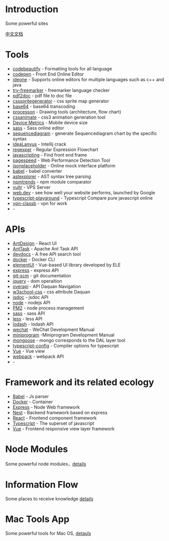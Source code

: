# Introduction
Some powerful sites

[中文文档](./readme_zh.md)

# Tools

- [codebeautify](https://codebeautify.org/) - Formatiing tools for all language
- [codepen](https://codepen.io/) - Front End Online Editor
- [ideone](https://ideone.com/) - Supports online editors for multiple languages ​​such as c++ and java
- [try-freemarker](https://try.freemarker.apache.org/) - freemarker language checker
- [pdf2doc](https://pdf2doc.com/) - pdf file to doc file
- [cssspritegenerator](https://spritegen.website-performance.org/) - css sprite map generator
- [base64](http://tool.oschina.net/encrypt?type=3) - base64 transcoding
- [processon](https://www.processon.com/) - Drawing tools (architecture, flow chart)
- [cssanimate](http://cssanimate.com/) - css3 animation generation tool
- [Device Metrics](https://material.io/tools/devices/) - Mobile device size
- [sass](https://www.sassmeister.com/) - Sass online editor
- [sequencediagram](https://sequencediagram.org/index.html?initialData=FABwhgTgLglgxjcA7KACAgqSsHLQIS2nkTBVQGEidTyARYdAWgD58AuGJAMwHtgwcWADcwUAKapC+VhU49+gkWMlUKrFnXl8BQmKImoG+ADxMmcrjoAm4pfpWVGZphyv9b9g5OlmtcMAAbQIAjQQBrYE89byNdZUNCdBMXNwUouxjHQnBiXDICahI8OK9HY1Ytd3iHRIyyiTBuCQgpYDpK7UUswwYAZ3A4cXqeyTogA) - generate Sequencediagram chart by the specific syntax
- [ideaLanyus](http://idea.lanyus.com/) - Intellij crack
- [regexper](https://regexper.com/) - Regular Expression Flowchart
- [javascripting](https://www.javascripting.com/) - Find front end frame
- [pagespeed](https://developers.google.com/speed/pagespeed/insights/) - Web Performance Detection Tool
- [jsonplaceholder](https://jsonplaceholder.typicode.com/) - Online mock interface platform
- [babel](https://babeljs.io/repl) - babel converter
- [astexplorer](https://astexplorer.net/) - AST syntax tree parsing
- [npmtrends](https://www.npmtrends.com/) - npm module comparator
- [vultr](https://www.vultr.com/) - VPS Server
- [web.dev](https://web.dev/measure) - see how well your website performs, launched by Google
- [typescript-playground](https://www.typescriptlang.org/play/index.html) - Typescript Compare pure javascript online
- [vpn-classb](http://cloud.netease.com/vpn) - vpn for work
- []() -

# APIs

- [AntDesign](https://ant.design/docs/react/introduce-cn) - React UI
- [AntTask](https://ant.apache.org/manual/) - Apache Ant Task API
- [devdocs](https://devdocs.io/) - A free API search tool
- [docker](https://docs.docker.com/engine/reference/commandline/docker/) - Docker CLI
- [elementUI](https://element.eleme.cn/#/zh-CN/component/installation) - Vue-based UI library developed by ELE
- [express](https://expressjs.com/en/4x/api.html) - express API
- [git-scm](https://git-scm.com/docs) - git documentation
- [jquery](https://www.html.cn/jqapi-1.9/) - dom operaition
- [overapi](http://overapi.com/) - API Daquan Navigation
- [w3school-css](http://www.w3school.com.cn/cssref/index.asp) - css attribute Daquan
- [jsdoc](https://jsdoc.app/) - jsdoc API
- [node](https://nodejs.org/api/index.html) - nodejs API
- [PM2](https://pm2.io/doc/en/runtime/overview/) - node process management 
- [sass](http://sass.bootcss.com/docs/sass-reference/) - sass API
- [less](https://less.bootcss.com/features/) - less API
- [lodash](https://lodash.com/docs/4.17.11) - lodash API
- [wechat](https://mp.weixin.qq.com/wiki?t=resource/res_main&id=mp1445241432) - WeChat Development Manual
- [miniprogram](https://developers.weixin.qq.com/miniprogram/dev/devtools/devtools.html) -Miniprogram Development Manual
- [mongoose](https://mongoosejs.com/) - mongo corresponds to the DAL layer tool
- [typescript-config](https://www.typescriptlang.org/docs/handbook/compiler-options.html) - Compiler options for typescript
- [Vue](https://vuejs.org/v2/api/index.html) - Vue view
- [webpack](https://webpack.js.org/api) - webpack API
- []() -

# Framework and its related ecology

- [Babel](./docs/babel.md) - Js parser
- [Docker](./docs/docker.md) - Container
- [Express](./docs/express.md) - Node Web framework 
- [Nest](./docs/nest.md) - Backend framework based on express
- [React](./docs/react.md) - Frontend component framework
- [Typescript](./docs/typescript.md) - The superset of javascript
- [Vue](./docs/vue.md) - Frontend responsive view layer framework

# Node Modules

Some powerful node modules，[details](./docs/node_modules.md)

# Information Flow

Some places to receive knowledge [details](./docs/information_flow.md)

# Mac Tools App

Some powerful tools for Mac OS, [detauls](./docs/mac.md)